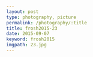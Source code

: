 ```yaml
---
layout: post
type: photography, picture
permalink: /photography/:title
title: frosh2015-23
date: 2015-09-07
keyword: frosh2015
imgpath: 23.jpg
---
```



